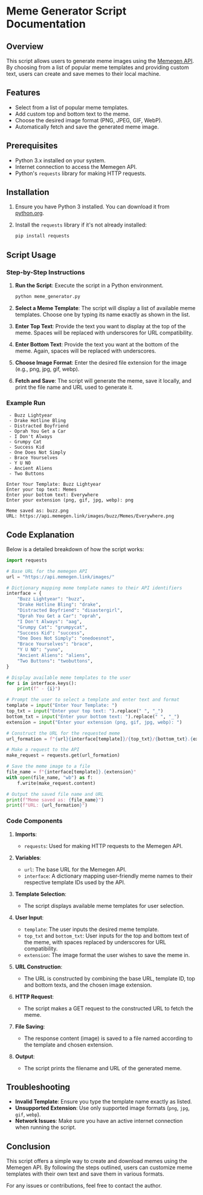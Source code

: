 # Meme Generator Script Documentation

## Overview

This script allows users to generate meme images using the [Memegen API](https://api.memegen.link/). By choosing from a list of popular meme templates and providing custom text, users can create and save memes to their local machine.

## Features

- Select from a list of popular meme templates.
- Add custom top and bottom text to the meme.
- Choose the desired image format (PNG, JPEG, GIF, WebP).
- Automatically fetch and save the generated meme image.

## Prerequisites

- Python 3.x installed on your system.
- Internet connection to access the Memegen API.
- Python's `requests` library for making HTTP requests.

## Installation

1. Ensure you have Python 3 installed. You can download it from [python.org](https://www.python.org/).

2. Install the `requests` library if it's not already installed:

   ```bash
   pip install requests
   ```

## Script Usage

### Step-by-Step Instructions

1. **Run the Script**: Execute the script in a Python environment. 

   ```bash
   python meme_generator.py
   ```

2. **Select a Meme Template**: The script will display a list of available meme templates. Choose one by typing its name exactly as shown in the list.

3. **Enter Top Text**: Provide the text you want to display at the top of the meme. Spaces will be replaced with underscores for URL compatibility.

4. **Enter Bottom Text**: Provide the text you want at the bottom of the meme. Again, spaces will be replaced with underscores.

5. **Choose Image Format**: Enter the desired file extension for the image (e.g., png, jpg, gif, webp).

6. **Fetch and Save**: The script will generate the meme, save it locally, and print the file name and URL used to generate it.

### Example Run

```plaintext
 - Buzz Lightyear
 - Drake Hotline Bling
 - Distracted Boyfriend
 - Oprah You Get a Car
 - I Don't Always
 - Grumpy Cat
 - Success Kid
 - One Does Not Simply
 - Brace Yourselves
 - Y U NO
 - Ancient Aliens
 - Two Buttons

Enter Your Template: Buzz Lightyear
Enter your top text: Memes
Enter your bottom text: Everywhere
Enter your extension (png, gif, jpg, webp): png

Meme saved as: buzz.png
URL: https://api.memegen.link/images/buzz/Memes/Everywhere.png
```

## Code Explanation

Below is a detailed breakdown of how the script works:

```python
import requests

# Base URL for the memegen API
url = "https://api.memegen.link/images/"

# Dictionary mapping meme template names to their API identifiers
interface = {
    "Buzz Lightyear": "buzz",
    "Drake Hotline Bling": "drake",
    "Distracted Boyfriend": "disastergirl",
    "Oprah You Get a Car": "oprah",
    "I Don't Always": "aag",
    "Grumpy Cat": "grumpycat",
    "Success Kid": "success",
    "One Does Not Simply": "onedoesnot",
    "Brace Yourselves": "brace",
    "Y U NO": "yuno",
    "Ancient Aliens": "aliens",
    "Two Buttons": "twobuttons",
}

# Display available meme templates to the user
for i in interface.keys():
    print(f" - {i}")

# Prompt the user to select a template and enter text and format
template = input("Enter Your Template: ")
top_txt = input("Enter your top text: ").replace(" ", "_")
bottom_txt = input("Enter your bottom text: ").replace(" ", "_")
extension = input("Enter your extension (png, gif, jpg, webp): ")

# Construct the URL for the requested meme
url_formation = f"{url}{interface[template]}/{top_txt}/{bottom_txt}.{extension}"

# Make a request to the API
make_request = requests.get(url_formation)

# Save the meme image to a file
file_name = f"{interface[template]}.{extension}"
with open(file_name, "wb") as f:
    f.write(make_request.content)

# Output the saved file name and URL
print(f"Meme saved as: {file_name}")
print(f"URL: {url_formation}")
```

### Code Components

1. **Imports**:
   - `requests`: Used for making HTTP requests to the Memegen API.

2. **Variables**:
   - `url`: The base URL for the Memegen API.
   - `interface`: A dictionary mapping user-friendly meme names to their respective template IDs used by the API.

3. **Template Selection**:
   - The script displays available meme templates for user selection.

4. **User Input**:
   - `template`: The user inputs the desired meme template.
   - `top_txt` and `bottom_txt`: User inputs for the top and bottom text of the meme, with spaces replaced by underscores for URL compatibility.
   - `extension`: The image format the user wishes to save the meme in.

5. **URL Construction**:
   - The URL is constructed by combining the base URL, template ID, top and bottom texts, and the chosen image extension.

6. **HTTP Request**:
   - The script makes a GET request to the constructed URL to fetch the meme.

7. **File Saving**:
   - The response content (image) is saved to a file named according to the template and chosen extension.

8. **Output**:
   - The script prints the filename and URL of the generated meme.

## Troubleshooting

- **Invalid Template**: Ensure you type the template name exactly as listed.
- **Unsupported Extension**: Use only supported image formats (`png`, `jpg`, `gif`, `webp`).
- **Network Issues**: Make sure you have an active internet connection when running the script.

## Conclusion

This script offers a simple way to create and download memes using the Memegen API. By following the steps outlined, users can customize meme templates with their own text and save them in various formats.

For any issues or contributions, feel free to contact the author.


